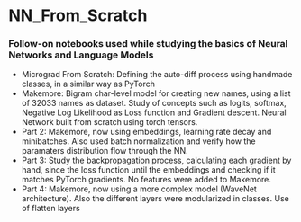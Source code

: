 # NN_From_Scratch
### Follow-on notebooks used while studying the basics of Neural Networks and Language Models
- Micrograd From Scratch: Defining the auto-diff process using handmade classes, in a similar way as PyTorch
- Makemore: Bigram char-level model for creating new names, using a list of 32033 names as dataset. Study of concepts such as logits, softmax, Negative Log Likelihood as Loss function and Gradient descent. Neural Network built from scratch using torch tensors.
- Part 2: Makemore, now using embeddings, learning rate decay and minibatches. Also used batch normalization and verify how the paramaters distribution flow through the NN.
- Part 3: Study the backpropagation process, calculating each gradient by hand, since the loss function until the embeddings and checking if it matches PyTorch gradients. No features were added to Makemore.
- Part 4: Makemore, now using a more complex model (WaveNet architecture). Also the different layers were modularized in classes. Use of flatten layers